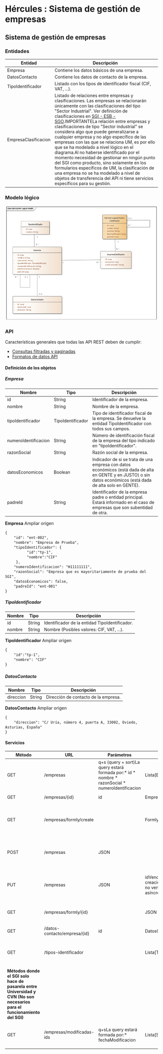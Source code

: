 # Hércules : Sistema de gestión de empresas











## Sistema de gestión de empresas

### Entidades



| Entidad | Descripción |
| --- | --- |
| Empresa | Contiene los datos básicos de una empresa. |
| DatosContacto | Contiene los datos de contacto de la empresa. |
| TipoIdentificador | Listado con los tipos de identificador fiscal (CIF, VAT, ...). |
| EmpresaClasificacion | Listado de relaciones entre empresas y clasificaciones. Las empresas se relacionarán únicamente con las clasificaciones del tipo "Sector Industrial". Ver definición de clasificaciones en [SGI \- ESB \- SGO](https://confluence.um.es/confluence/pages/createpage.action?spaceKey=TEMP001&title=SGI+-+ESB+-+SGO "/confluence/pages/createpage.action?spaceKey=TEMP001&title=SGI+-+ESB+-+SGO").IMPORTANTELa relación entre empresas y clasificaciones de tipo "Sector industrial" se considera algo que puede generalizarse a cualquier empresa y no algo específico de las empresas con las que se relaciona UM, es por ello que se ha modelado a nivel lógico en el diagrama.Al no haberse identificado por el momento necesidad de gestionar en ningún punto del SGI como producto, sino solamente en los formularios específicos de UM, la clasificación de una empresa no se ha modelado a nivel de objetos de transferencia del API ni tiene servicios específicos para su gestión. |

### Modelo lógico

![](/attachments/598147536/598148462.png)

### API

Características generales que todas las API REST deben de cumplir:

* [Consultas filtradas y paginadas](https://confluence.um.es/confluence/pages/createpage.action?spaceKey=TEMP001&title=Consultas+filtradas+y+paginadas "/confluence/pages/createpage.action?spaceKey=TEMP001&title=Consultas+filtradas+y+paginadas")
* [Formatos de datos API](https://confluence.um.es/confluence/pages/createpage.action?spaceKey=TEMP001&title=Formatos+de+datos+API "/confluence/pages/createpage.action?spaceKey=TEMP001&title=Formatos+de+datos+API")

#### Definición de los objetos

##### Empresa

  




| Nombre | Tipo | Descripción |
| --- | --- | --- |
| id | String | Identificador de la empresa. |
| nombre | String | Nombre de la empresa. |
| tipoIdentificador | TipoIdentificador | Tipo de identificador fiscal de la empresa. Se devuelve la entidad TipoIdentificador con todos sus campos. |
| numeroIdentificacion | String | Número de identificación fiscal de la empresa del tipo indicado en "tipoIdentificador". |
| razonSocial | String | Razón social de la empresa. |
| datosEconomicos | Boolean | Indicador de si se trata de una empresa con datos económicos (está dada de alta en GENTE y en JUSTO) o sin datos económicos (está dada de alta solo en GENTE). |
| padreId | String | Identificador de la empresa padre o entidad principal. Estará informado en el caso de empresas que son subentidad de otra. |



**Empresa** Ampliar origen



```
{
    "id": "ent-002",
    "nombre": "Empresa de Prueba",
    "tipoIdentificador": {
          "id":"tp-1",
          "nombre":"CIF"
     },
    "numeroIdentificacion": "H11111111",
    "razonSocial": "Empresa que es mayoritariamente de prueba del SGI",
	"datosEconomicos": false,
    "padreId": "ent-001"
}
```


##### TipoIdentificador



| Nombre | Tipo | Descripción |
| --- | --- | --- |
| id | String | Identificador de la entidad TipoIdentificador. |
| nombre | String | Nombre (Posibles valores: CIF, VAT, ...). |



**TipoIdentificador** Ampliar origen



```
{ 
    "id":"tp-1",
    "nombre": "CIF"   
}
```


  


##### 

##### DatosContacto

  




| Nombre | Tipo | Descripción |
| --- | --- | --- |
| direccion | String | Dirección de contacto de la empresa. |



**DatosContacto** Ampliar origen



```
{
	"direccion": "C/ Uría, número 4, puerta A, 33002, Oviedo, Asturias, España"
}
```


#### Servicios

  




| Método | URL | Parámetros | Respuesta | Descripción |
| --- | --- | --- | --- | --- |
| GET | /empresas | q\+s (query \+ sort)La query estará formada por:* id * nombre * razonSocial * numeroIdentificacion | Lista\[Empresa] | Listado de Empresa.*Ejemplo*:nombre\=like\=(Tree);(razonSocial\=like\=SL) |
| GET | /empresas/{id} | id | Empresa | Detalle de los datos generales de una empresa. |
| GET | /empresas/formly/create |  | Formly | Devuelve el formulario (formly) a pintar para la pantalla de solicitar alta empresa, pestaña "Datos generales". Ver [IU\-GEN\-0081 \- Solicitar alta de empresa](https://confluence.um.es/confluence/pages/createpage.action?spaceKey=TEMP001&title=IU-GEN-0081+-+Solicitar+alta+de+empresa "/confluence/pages/createpage.action?spaceKey=TEMP001&title=IU-GEN-0081+-+Solicitar+alta+de+empresa")[.](https://confluence.treelogic.com/display/HERCULES/IU-GEN-0081+-+Solicitar+alta+de+empresa "https://confluence.treelogic.com/display/HERCULES/IU-GEN-0081+-+Solicitar+alta+de+empresa") |
| POST | /empresas | JSON |  | Recibe como parámetro la respuesta del usuario del formulario de datos de alta (formly) con los campos necesarios para crear una empresa. |
| PUT | /empresas | JSON | idVendrá relleno si la creación es síncrona y no vendrá si es asíncrona. | Recibe como parámetro la respuesta del usuario del formulario de datos de modificación (formly) con los campos necesarios para actualizar una empresa. |
| GET | /empresas/formly/{id} |  | JSON | Devuelve los datos a pintar en el formulario de Ver Detalle/Actualizar en el SGI (formly). |
|  | | | | |
| GET | /datos\-contacto/empresa/{id} | id | DatosContacto | Contiene los datos de contacto de una empresa. |
|  | | | | |
| GET | /tipos\-identificador |  | Lista\[TipoIdentificador] | Listado de tipos de identificador fiscal para las empresas ordenados alfabéticamente de forma ascendente. |
|  | | | | |
| **Métodos donde el SGI solo hace de pasarela entre Universidad y CVN (No son necesarios para el funcionamiento del SGI)** | | | | |
| GET | /empresas/modificadas\-ids | q\+sLa query estará formada por:* fechaModificacion | Lista\[String] | Listado de los identificadores de empresas que han sufrido cambios en los datos de identificativos de la empresa o en sus datos de contacto. |




